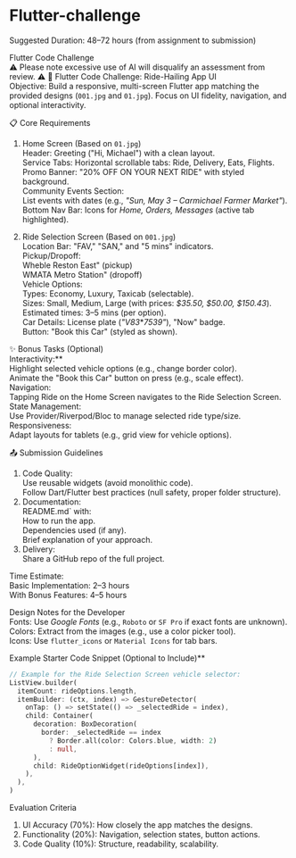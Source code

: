 # Flutter-challenge

Suggested Duration: 48–72 hours (from assignment to submission)

Flutter Code Challenge  
⚠️ Please note excessive use of AI will disqualify an assessment from review. ⚠️
🚖 Flutter Code Challenge: Ride-Hailing App UI  
Objective: Build a responsive, multi-screen Flutter app matching the provided designs (`001.jpg` and `01.jpg`). Focus on UI fidelity, navigation, and optional interactivity.  

📋 Core Requirements  
1. Home Screen (Based on `01.jpg`)  
Header: Greeting ("Hi, Michael") with a clean layout.  
Service Tabs: Horizontal scrollable tabs: Ride, Delivery, Eats, Flights.  
Promo Banner: "20% OFF ON YOUR NEXT RIDE" with styled background.  
Community Events Section:  
List events with dates (e.g., *"Sun, May 3 – Carmichael Farmer Market"*).  
Bottom Nav Bar: Icons for *Home, Orders, Messages* (active tab highlighted).  

2. Ride Selection Screen (Based on `001.jpg`)  
Location Bar: "FAV," "SAN," and "5 mins" indicators.  
Pickup/Dropoff:  
Wheble Reston East" (pickup)  
 WMATA Metro Station" (dropoff)  
Vehicle Options:  
 Types: Economy, Luxury, Taxicab (selectable).  
  Sizes: Small, Medium, Large (with prices: *$35.50, $50.00, $150.43*).  
Estimated times: 3–5 mins (per option).  
Car Details: License plate (*"V83***7539"*), "Now" badge.  
Button: "Book this Car" (styled as shown).  

✨ Bonus Tasks (Optional)  
Interactivity:**  
Highlight selected vehicle options (e.g., change border color).  
Animate the "Book this Car" button on press (e.g., scale effect).  
Navigation:  
 Tapping Ride on the Home Screen navigates to the Ride Selection Screen.  
State Management:  
 Use Provider/Riverpod/Bloc to manage selected ride type/size.  
Responsiveness:  
Adapt layouts for tablets (e.g., grid view for vehicle options).  

📤 Submission Guidelines  
1. Code Quality:  
Use reusable widgets (avoid monolithic code).  
Follow Dart/Flutter best practices (null safety, proper folder structure).  
2. Documentation:  
README.md` with:  
How to run the app.  
Dependencies used (if any).  
Brief explanation of your approach.  
3. Delivery:  
Share a GitHub repo of the full project.  

 Time Estimate:  
Basic Implementation: 2–3 hours  
With Bonus Features: 4–5 hours  

Design Notes for the Developer  
Fonts: Use *Google Fonts* (e.g., `Roboto` or `SF Pro` if exact fonts are unknown).  
Colors: Extract from the images (e.g., use a color picker tool).  
Icons: Use `flutter_icons` or `Material Icons` for tab bars.  

Example Starter Code Snippet (Optional to Include)**  


```dart
// Example for the Ride Selection Screen vehicle selector:
ListView.builder(
  itemCount: rideOptions.length,
  itemBuilder: (ctx, index) => GestureDetector(
    onTap: () => setState(() => _selectedRide = index),
    child: Container(
      decoration: BoxDecoration(
        border: _selectedRide == index 
          ? Border.all(color: Colors.blue, width: 2) 
          : null,
      ),
      child: RideOptionWidget(rideOptions[index]),
    ),
  ),
)
```

Evaluation Criteria  
1. UI Accuracy (70%): How closely the app matches the designs.  
2. Functionality (20%): Navigation, selection states, button actions.  
3. Code Quality (10%): Structure, readability, scalability.  




